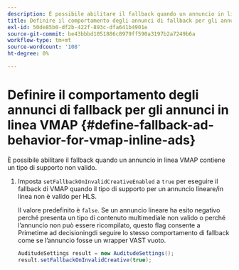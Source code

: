 ```yaml
---
description: È possibile abilitare il fallback quando un annuncio in linea VMAP contiene un tipo di supporto non valido.
title: Definire il comportamento degli annunci di fallback per gli annunci in linea VMAP
exl-id: 50de85b0-df2b-422f-893c-dfa641b4901e
source-git-commit: be43bbbd1051886c8979ff590a3197b2a7249b6a
workflow-type: tm+mt
source-wordcount: '108'
ht-degree: 0%

---
```


# Definire il comportamento degli annunci di fallback per gli annunci in linea VMAP {#define-fallback-ad-behavior-for-vmap-inline-ads}

È possibile abilitare il fallback quando un annuncio in linea VMAP contiene un tipo di supporto non valido.

1. Imposta `setFallbackOnInvalidCreativeEnabled` a `true` per eseguire il fallback di VMAP quando il tipo di supporto per un annuncio lineare/in linea non è valido per HLS.

   Il valore predefinito è `false`. Se un annuncio lineare ha esito negativo perché presenta un tipo di contenuto multimediale non valido o perché l’annuncio non può essere ricompilato, questo flag consente a Primetime ad decisioningdi seguire lo stesso comportamento di fallback come se l’annuncio fosse un wrapper VAST vuoto.

   ```java
   AuditudeSettings result = new AuditudeSettings(); 
   result.setFallbackOnInvalidCreative(true);
   ```
